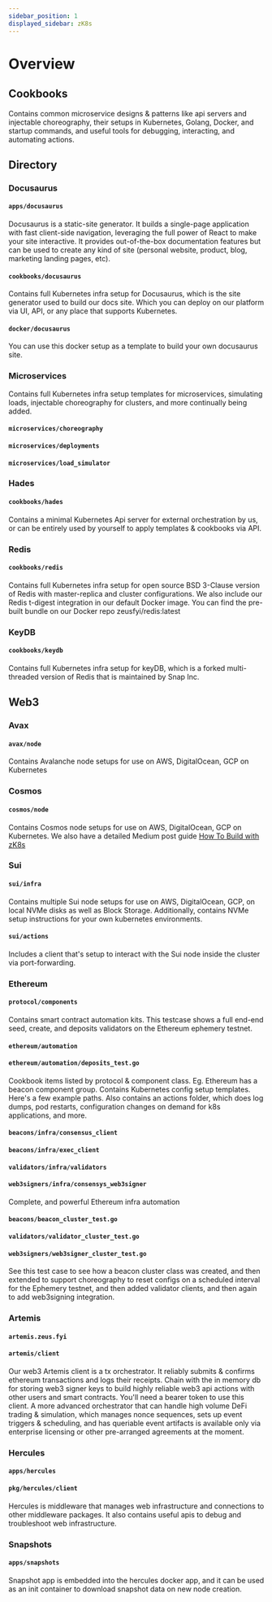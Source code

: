 ```yaml
---
sidebar_position: 1
displayed_sidebar: zK8s
---
```


# Overview

## Cookbooks ##

Contains common microservice designs & patterns like api servers and injectable choreography, their setups in
Kubernetes,
Golang, Docker, and startup commands, and useful tools for debugging, interacting, and automating actions.

## Directory ##

### Docusaurus ###

#### ```apps/docusaurus ```

Docusaurus is a static-site generator. It builds a single-page application with fast client-side navigation,
leveraging the full power of React to make your site interactive. It provides out-of-the-box documentation features
but can be used to create any kind of site (personal website, product, blog, marketing landing pages, etc).

#### ```cookbooks/docusaurus ```

Contains full Kubernetes infra setup for Docusaurus, which is the site generator used to build our docs site. Which you
can deploy on our platform via UI, API, or any place that supports Kubernetes.

#### ```docker/docusaurus ```

You can use this docker setup as a template to build your own docusaurus site.

### Microservices ###

Contains full Kubernetes infra setup templates for microservices, simulating loads, injectable choreography for
clusters, and more continually being added.

#### ```microservices/choreography ```

#### ```microservices/deployments ```

#### ```microservices/load_simulator ```

### Hades ###

#### ```cookbooks/hades ```

Contains a minimal Kubernetes Api server for external orchestration by us, or can be entirely used by yourself to apply
templates & cookbooks via API.

### Redis ###

#### ```cookbooks/redis ```

Contains full Kubernetes infra setup for open source BSD 3-Clause version of Redis with master-replica and cluster
configurations. We also include our Redis t-digest integration in our default Docker image.
You can find the pre-built bundle on our Docker repo zeusfyi/redis:latest

### KeyDB ###

#### ```cookbooks/keydb ```

Contains full Kubernetes infra setup for keyDB, which is a forked multi-threaded version of Redis that is maintained by
Snap Inc.

## Web3

### Avax ####

#### ```avax/node``` ####

Contains Avalanche node setups for use on AWS, DigitalOcean, GCP on Kubernetes

### Cosmos ####

#### ```cosmos/node``` ####

Contains Cosmos node setups for use on AWS, DigitalOcean, GCP on Kubernetes. We also have a detailed Medium post
guide [How To Build with zK8s](https://medium.com/zeusfyi/how-to-build-on-zeus-f1e40e529377)

### Sui ####

#### ```sui/infra``` ####

Contains multiple Sui node setups for use on AWS, DigitalOcean, GCP, on local NVMe disks as well as Block Storage.
Additionally, contains NVMe setup instructions
for your own kubernetes environments.

#### ```sui/actions``` ####

Includes a client that's setup to interact with the Sui node inside the cluster via port-forwarding.

### Ethereum ####

#### ```protocol/components```

Contains smart contract automation kits. This testcase shows a full end-end seed, create, and deposits validators on the
Ethereum ephemery testnet.

#### ```ethereum/automation```

#### ```ethereum/automation/deposits_test.go ```

Cookbook items listed by protocol & component class. Eg. Ethereum has a beacon component group. Contains Kubernetes
config setup templates. Here's a few example paths. Also contains an actions folder, which does log dumps, pod restarts,
configuration changes on demand for k8s applications, and more.

#### ```beacons/infra/consensus_client```

#### ```beacons/infra/exec_client```

#### ```validators/infra/validators```

#### ```web3signers/infra/consensys_web3signer```

Complete, and powerful Ethereum infra automation

#### ```beacons/beacon_cluster_test.go ```

#### ```validators/validator_cluster_test.go ```

#### ```web3signers/web3signer_cluster_test.go ```

See this test case to see how a beacon cluster class was created, and then extended to support choreography to reset
configs on a scheduled interval for the Ephemery testnet, and then added validator clients, and then again to add
web3signing integration.

### Artemis ###

#### ```artemis.zeus.fyi``` ####

#### ```artemis/client```

Our web3 Artemis client is a tx orchestrator. It reliably submits & confirms ethereum transactions and logs their
receipts. Chain with
the in memory db for storing web3 signer keys to build highly reliable web3 api actions with other users and smart
contracts. You'll need
a bearer token to use this client. A more advanced orchestrator that can handle high volume DeFi trading & simulation,
which manages nonce sequences, sets up event triggers & scheduling, and has queriable event artifacts is available only
via enterprise licensing or other pre-arranged agreements at the moment.

### Hercules ###

#### ```apps/hercules``` ####

#### ```pkg/hercules/client```

Hercules is middleware that manages web infrastructure and connections to other middleware packages. It also contains
useful apis to debug and troubleshoot web infrastructure.

### Snapshots ###

#### ```apps/snapshots``` ####

Snapshot app is embedded into the hercules docker app, and it can be used as an init container to download snapshot data
on new node creation.
